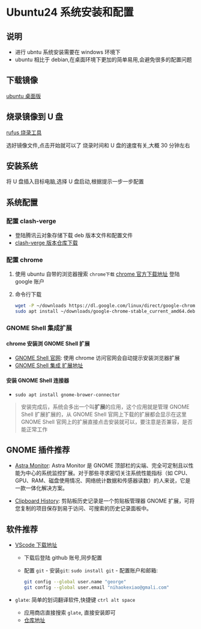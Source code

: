 # Ubuntu24 系统安装和配置

## 说明

- 进行 ubntu 系统安装需要在 windows 环境下
- ubuntu 相比于 debian,在桌面环境下更加的简单易用,会避免很多的配置问题

## 下载镜像

[ubuntu 桌面版](https://ubuntu.com/download/desktop)

## 烧录镜像到 U 盘

[rufus 烧录工具](https://rufus.ie/zh/#download)

选好镜像文件,点击开始就可以了
烧录时间和 U 盘的速度有关,大概 30 分钟左右

## 安装系统

将 U 盘插入目标电脑,选择 U 盘启动,根据提示一步一步配置

## 系统配置

### 配置 clash-verge

- 登陆腾讯云对象存储下载 deb 版本文件和配置文件
- [clash-verge 版本仓库下载](https://github.com/clash-verge-rev/clash-verge-rev/releases)

### 配置 chrome

1. 使用 ubuntu 自带的浏览器搜索 `chrome下载`
   [chrome 官方下载地址](https://www.google.com/chrome/dr/download)
   登陆 google 账户

2. 命令行下载

   ```Bash
   wget -P ~/downloads https://dl.google.com/linux/direct/google-chrome-stable_current_amd64.deb && \
   sudo apt install ~/downloads/google-chrome-stable_current_amd64.deb
   ```

### GNOME Shell 集成扩展

#### chrome 安装浏 GNOME Shell 扩展

- [GNOME Shell 官网](https://extensions.gnome.org/): 使用 chrome 访问官网会自动提示安装浏览器扩展
- [GNOME Shell 集成 扩展地址](https://chromewebstore.google.com/detail/gnome-shell-integration/gphhapmejobijbbhgpjhcjognlahblep?pli=1)

#### 安装 GNOME Shell 连接器

- `sudo apt install gnome-brower-connector `

> 安装完成后，系统会多出一个叫**扩展**的应用，这个应用就是管理 GNOME Shell 扩展扩展的，从 GNOME Shell 官网上下载的扩展都会显示在这里
> GNOME Shell 官网上的扩展直接点击安装就可以，要注意是否兼容，是否能正常工作

## GNOME 插件推荐

- [Astra Monitor](https://extensions.gnome.org/extension/6682/astra-monitor/): Astra Monitor 是 GNOME 顶部栏的尖端、完全可定制且以性能为中心的系统监控扩展。对于那些寻求密切关注系统性能指标（如 CPU、GPU、RAM、磁盘使用情况、网络统计数据和传感器读数）的人来说，它是一款一体化解决方案。

- [Clipboard History](https://extensions.gnome.org/extension/4839/clipboard-history/): 剪贴板历史记录是一个剪贴板管理器 GNOME 扩展，可将您复制的项目保存到易于访问、可搜索的历史记录面板中。

## 软件推荐

- [VScode 下载地址](https://code.visualstudio.com/docs/setup/linux)

  - 下载后登陆 github 账号,同步配置
  - 配置 `git` - 安装`git`: `sudo install git` - 配置账户和邮箱:

    ```bash
    git config --global user.name "george"
    git config --global user.email "nihaokexiao@gmali.com"
    ```

- `glate`: 简单的划词翻译软件,快捷键 `ctrl alt space`
  - 应用商店直接搜索 `glate`, 直接安装即可
  - [仓库地址](https://github.com/keshavbhatt/glate)
